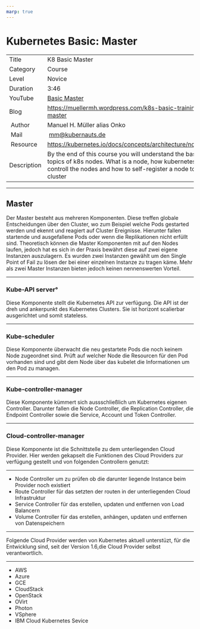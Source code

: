 ```yaml
---
marp: true
---
```


# Kubernetes Basic:  Master

|||
|---|---|
| Title | K8 Basic Master |
| Category | Course |
| Level | Novice |
| Duration | 3:46 |
| YouTube | [Basic Master](https://www.youtube.com/watch?v=_RePboiZnJY) |
| Blog | https://muellermh.wordpress.com/k8s-basic-training-master  |
| Author | Manuel H. Müller alias Onko |
| Mail | mm@kubernauts.de |
| Resource | https://kubernetes.io/docs/concepts/architecture/nodes/ | 
| Description | By the end of this course you will understand the basic topics of k8s nodes. What is a node, how kubernetes controll the nodes and how to self-register a node to the cluster |

---

## Master

Der Master besteht aus mehreren Komponenten. Diese treffen globale Entscheidungen über den Cluster, wo zum Beispiel welche Pods gestarted werden und ekennt und reagiert auf Cluster Ereignisse. Hierunter fallen startende und ausgefallene Pods oder wenn die Replikationen nicht erfüllt sind. Theoretisch können die Master Komponenten mit auf den Nodes laufen, jedoch hat es sich in der Praxis bewährt diese auf zwei eigene Instanzen auszulagern. Es wurden zwei Instanzen gewählt um den Single Point of Fail zu lösen der bei einer einzelnen Instanze zu tragen käme. Mehr als zwei Master Instanzen bieten jedoch keinen nennenswerten Vorteil.

---

### Kube-API server°

Diese Komponente stellt die Kubernetes API zur verfügung. Die API ist der dreh und ankerpunkt des Kubernetes Clusters. Sie ist horizont scalierbar ausgerichtet und somit stateless.

---

### Kube-scheduler

Diese Komponente überwacht die neu gestartete Pods die noch keinem Node zugeordnet sind. Prüft auf welcher Node die Resourcen für den Pod vorhanden sind und gibt dem Node über das kubelet die Informationen um den Pod zu managen.

---

### Kube-controller-manager

Diese Komponente kümmert sich aussschließlich um Kubernetes eigenen Controller. Darunter fallen die Node Controller, die Replication Controller, die Endpoint Controller sowie die Service, Account und Token Controller.

---

### Cloud-controller-manager

Diese Komponente ist die Schnittstelle zu dem unterliegenden Cloud Provider. Hier werden gekapselt die Funktionen des Cloud Providers zur verfügung gestellt und von folgenden Controllern genutzt:

---

- Node Controller um zu prüfen ob die darunter liegende Instance beim Provider noch existiert
- Route Controller für das setzten der routen in der unterliegenden Cloud Infrastruktur
- Service Controller für das erstellen, updaten und entfernen von Load Balancern
- Volume Controller für das erstellen, anhängen, updaten und entfernen von Datenspeichern

---

Folgende Cloud Provider werden von Kubernetes aktuell unterstüzt, für die Entwicklung sind, seit der Version 1.6,die Cloud Provider selbst verantwortlich.

---

- AWS
- Azure
- GCE
- CloudStack
- OpenStack
- OVirt
- Photon
- VSphere
- IBM Cloud Kubernetes Sevice